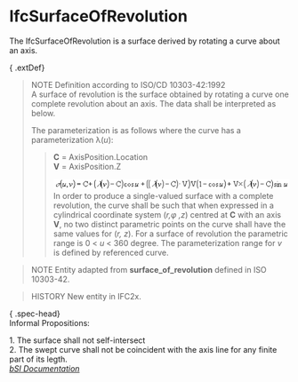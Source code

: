 IfcSurfaceOfRevolution
======================
The IfcSurfaceOfRevolution is a surface derived by rotating a curve about an
axis.  
  
{ .extDef}  
> NOTE  Definition according to ISO/CD 10303-42:1992  
> A surface of revolution is the surface obtained by rotating a curve one
> complete revolution about an axis. The data shall be interpreted as below.  
>  
> The parameterization is as follows where the curve has a parameterization
> λ(_u_):  
>> **C** = AxisPosition.Location  
>> **V** = AxisPosition.Z  
>>  
>> ![Image](../figures/ifcsurfaceofresolution-math1.gif)  
> In order to produce a single-valued surface with a complete revolution, the
> curve shall be such that when expressed in a cylindrical coordinate system
> (_r,φ ,z_) centred at **C** with an axis **V**, no two distinct parametric
> points on the curve shall have the same values for (_r, z_). For a surface
> of revolution the parametric range is 0 < _u_ < 360 degree. The
> parameterization range for _v_ is defined by referenced curve.  
  
> NOTE  Entity adapted from **surface_of_revolution** defined in ISO 10303-42.  
  
> HISTORY  New entity in IFC2x.  
  
{ .spec-head}  
Informal Propositions:  
  
1\. The surface shall not self-intersect  
2\. The swept curve shall not be coincident with the axis line for any finite
part of its legth.  
[ _bSI
Documentation_](https://standards.buildingsmart.org/IFC/DEV/IFC4_2/FINAL/HTML/schema/ifcgeometryresource/lexical/ifcsurfaceofrevolution.htm)


